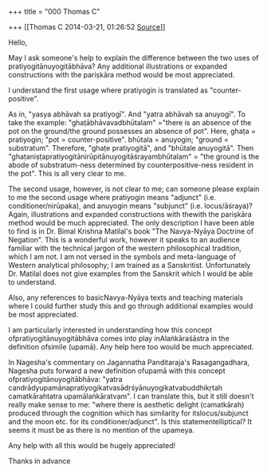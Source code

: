 +++
title = "000 Thomas C"

+++
[[Thomas C	2014-03-21, 01:26:52 [Source](https://groups.google.com/g/samskrita/c/ZbPmXxa64zQ)]]



Hello,

  

May I ask someone's help to explain the difference between the two uses of pratiyogitānuyogitābhāva? Any additional illustrations or expanded constructions with the pariṣkāra method would be most appreciated.

  

I understand the first usage where pratiyogin is translated as "counter-positive". 

  

As in, "yasya abhāvah sa pratiyogī". And "yatra abhāvah sa anuyogī".
To take the example: "ghaṭābhāvavadbhūtalam" ="there is an absence of the pot on the ground/the ground possesses an absence of pot". Here, ghaṭa = pratiyogin; "pot = counter-positive". bhūtala = anuyogin; "ground = substratum". Therefore, "ghaṭe pratiyogitā", and "bhūtale anuyogitā". Then "ghaṭaniṣṭapratiyogitānirūpitānuyogitāśrayambhūtalam" = "the ground is the abode of substratum-ness determined by counterpositive-ness resident in the pot". This is all very clear to me.

  

The second usage, however, is not clear to me; can someone please explain to me the second usage where pratiyogin means "adjunct" (i.e. conditioner/nirūpaka), and anuyogin means "subjunct" (i.e. locus/āśraya)? Again, illustrations and expanded constructions with thewith the pariṣkāra method would be much appreciated. The only description I have been able to find is in Dr. Bimal Krishna Matilal's book "The Navya-Nyāya Doctrine of Negation". This is a wonderful work, however it speaks to an audience familiar with the technical jargon of the western philosophical tradition, which I am not. I am not versed in the symbols and meta-language of Western analytical philosophy; I am trained as a Sanskritist. Unfortunately Dr. Matilal does not give examples from the Sanskrit which I would be able to understand.

  

Also, any references to basicNavya-Nyāya texts and teaching materials where I could further study this and go through additional examples would be most appreciated.

  

I am particularly interested in understanding how this concept ofpratiyogitānuyogitābhāva comes into play inAlaṅkāraśāstra in the definition ofsimile (upamā). Any help here too would be much appreciated.

  

In Nagesha's commentary on Jagannatha Panditaraja's Rasagangadhara, Nagesha puts forward a new definition ofupamā with this concept ofpratiyogitānuyogitābhāva: "yatra candrādyupamānapratiyogikatvasādṛśyānuyogikatvabuddhikṛtah camatkārahtatra upamālaṅkāratvam". I can translate this, but it still doesn't really make sense to me: "where there is aesthetic delight (camatkārah) produced through the cognition which has similarity for itslocus/subjunct and the moon etc. for its conditioner/adjunct". Is this statementelliptical? It seems it must be as there is no mention of the upameya.

  

Any help with all this would be hugely appreciated!

  

Thanks in advance

  

  

  

  

  

  

